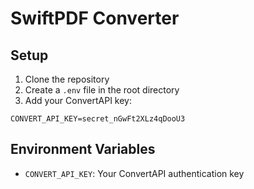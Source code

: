  
# SwiftPDF Converter

## Setup
1. Clone the repository
2. Create a `.env` file in the root directory
3. Add your ConvertAPI key:
```
CONVERT_API_KEY=secret_nGwFt2XLz4qDooU3

```

## Environment Variables
- `CONVERT_API_KEY`: Your ConvertAPI authentication key
 
